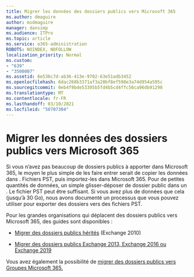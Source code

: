```yaml
---
title: Migrer les données des dossiers publics vers Microsoft 365
ms.author: dmaguire
author: msdmaguire
manager: dansimp
ms.audience: ITPro
ms.topic: article
ms.service: o365-administration
ROBOTS: NOINDEX, NOFOLLOW
localization_priority: Normal
ms.custom:
- "639"
- "3500007"
ms.assetid: 6e536c7d-ab36-413e-9702-63e51adb3452
ms.openlocfilehash: 6dac268b3371af3a28bf8ef598e3a74d954a595c
ms.sourcegitcommit: 0eb4f9bde53395b5fd4b5cd4ffc56ca96db91298
ms.translationtype: MT
ms.contentlocale: fr-FR
ms.lasthandoff: 03/10/2021
ms.locfileid: "50707304"
---
```

# <a name="migrate-public-folder-data-to-microsoft-365"></a>Migrer les données des dossiers publics vers Microsoft 365

Si vous n’avez pas beaucoup de dossiers publics à apporter dans Microsoft 365, le moyen le plus simple de les faire entrer serait de copier les données dans . Fichiers PST, puis importez-les dans Microsoft 365. Pour de petites quantités de données, un simple glisser-déposer de dossier public dans un . Le fichier PST peut être suffisant. Si vous avez plus de données que cela (jusqu’à 30 Go), nous avons documenté un processus que vous pouvez utiliser pour exporter des dossiers vers des fichiers PST. [](https://technet.microsoft.com/library/dn874017%28v=exchg.150%29.aspx)
  
Pour les grandes organisations qui déplacent des dossiers publics vers Microsoft 365, des guides sont disponibles :
  
- [Migrer des dossiers publics hérités](https://docs.microsoft.com/exchange/collaboration-exo/public-folders/batch-migration-of-legacy-public-folders) (Exchange 2010)

- [Migrer des dossiers publics Exchange 2013, Exchange 2016 ou Exchange 2019](https://docs.microsoft.com/Exchange/collaboration/public-folders/migrate-to-exchange-online)

Vous avez également la possibilité de [migrer des dossiers publics vers Groupes Microsoft 365.](https://docs.microsoft.com/exchange/collaboration-exo/public-folders/migrate-your-public-folders-to-microsoft-365-groups)
  